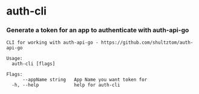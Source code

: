 # auth-cli

### Generate a token for an app to authenticate with auth-api-go

```
CLI for working with auth-api-go - https://github.com/shultztom/auth-api-go

Usage:
  auth-cli [flags]

Flags:
      --appName string   App Name you want token for
  -h, --help             help for auth-cli

```